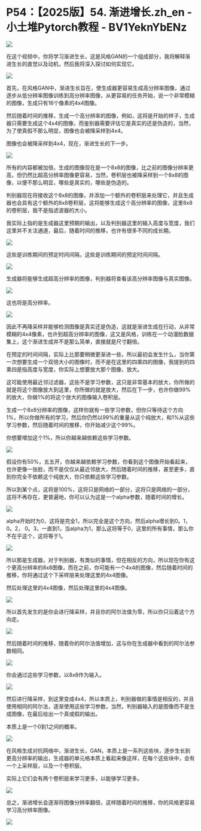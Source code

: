# P54：【2025版】54. 渐进增长.zh_en - 小土堆Pytorch教程 - BV1YeknYbENz

![](img/16d955e52366eb7f633c01b14272dc33_0.png)

在这个视频中，你将学习渐进生长，这是风格GAN的一个组成部分，我将解释渐进生长的直觉以及动机，然后我将深入探讨如何实现它。



![](img/16d955e52366eb7f633c01b14272dc33_2.png)

首先，在风格GAN中，渐进生长旨在，使生成器更容易生成高分辨率图像，通过逐步从低分辨率图像训练到高分辨率图像，从更容易的任务开始，说一个非常模糊的图像，生成只有16个像素的4x4图像。

然后随着时间的推移，生成一个高分辨率的图像，例如，这将是开始的样子，生成器只需要生成这个4x4的图像，而鉴别器需要评估它是真实的还是伪造的，当然，为了使真假不那么明显，图像也会被降采样到4x4。

图像也会被降采样到4x4，现在，渐进生长的下一步。

![](img/16d955e52366eb7f633c01b14272dc33_4.png)

所有的内容都被加倍，生成的图像现在是一个8x8的图像，比之前的图像分辨率更高，但仍然比超高分辨率图像更容易，当然，卷积层也被降采样到一个8x8的图像，以便不那么明显，哪些是真实的，哪些是伪造的。

判别器现在将接收这个8x8的图像，并添加一个额外的卷积层来处理它，并且生成器也会具有这个额外的8x8卷积层，这将能够生成这个高分辨率的图像，这里8x8的卷积层，我不是指滤波器的大小。

我实际上指的是生成器这里预期的输出，以及判别器这里的输入高度与宽度，我们这里并不关注通道，最后，随着时间的推移，也许有很多不同的成长期。



![](img/16d955e52366eb7f633c01b14272dc33_6.png)

这些是训练期间的预定时间间隔，这些是训练期间的预定时间间隔。

![](img/16d955e52366eb7f633c01b14272dc33_8.png)

生成器将能够生成超高分辨率的图像，判别器将查看该高分辨率图像与真实图像。

![](img/16d955e52366eb7f633c01b14272dc33_10.png)

这也将是高分辨率。

![](img/16d955e52366eb7f633c01b14272dc33_12.png)

因此不再降采样并能够检测图像是真实还是伪造，这就是渐进生成在行动，从非常模糊的4x4像素，也许到超高分辨率的图像，这又是风格，训练在一个动漫脸数据集上，这个渐进生成并不是那么简单，直接就是尺寸翻倍。

在预定的时间间隔，实际上比那要稍微更渐进一些，所以最初会发生什么，当你第一次想要生成一个双倍大小的图像时，而不是在这里的四乘四的图像，我提到的四乘四是指高度与宽度，你实际上想要放大那个图像，放大。

这可能使用最近邻过滤器，这些不是学习参数，这只是非常基本的放大，你所做的就是将这个图像放大到这里，你所做的就是放大，然后在下一步，也许你做99%的放大，你做1%的将这个放大的图像输入卷积层。

生成一个8x8分辨率的图像，这样你就有一些学习参数，但你只等待这个方向1%，所以你做所有的学习，然后你仍然以99%的重量从这个纯放大，和1%从这些学习参数，然后随着时间的推移，你开始减少这个99%。

你想要增加这个1%，所以你越来越依赖这些学习参数。

![](img/16d955e52366eb7f633c01b14272dc33_14.png)

假设你有50%，五五开，你越来越依赖学习参数，你看到这个图像开始看起来，也许更像一张脸，而不是仅仅从最近邻放大，然后随着时间的推移，甚至更多，直到你完全不依赖这个纯放大，你只依赖这些学习参数。

所以到某个点，这将是100%，这将只是网络的一部分，这将只是网络的一部分，这将不再存在，更普遍地，你可以认为这是一个alpha参数，随着时间的增长。



![](img/16d955e52366eb7f633c01b14272dc33_16.png)

alpha开始时为0，这将是完全1，所以完全是这个方向，然后alpha增长到0。1， 0。2， 0。3，一直到1，当alpha为1，那么这将等于0，这里的所有事情，那么你不在乎这个，这将等于1。



![](img/16d955e52366eb7f633c01b14272dc33_18.png)

所以那是生成器，对于判别器，有类似的事情，但在相反的方向，所以现在你有这个更高分辨率的8x8图像，而在之前，你可能有一个4x4的图像，然后随着时间的推移，你将通过这个下采样层来处理这里的4x4图像。

然后处理这里的4x4图像，然后处理这里的4x4图像。

![](img/16d955e52366eb7f633c01b14272dc33_20.png)

所以首先发生的是你会进行降采样，并且你的阿尔法值为零，所以你只沿着这个方向走。

![](img/16d955e52366eb7f633c01b14272dc33_22.png)

然后随着时间的推移，随着你的阿尔法值增加，这与你在生成器中看到的阿尔法参数相同。

![](img/16d955e52366eb7f633c01b14272dc33_24.png)

你会通过这些学习参数，以8x8作为输入。

![](img/16d955e52366eb7f633c01b14272dc33_26.png)

然后进行降采样，到这里变成4x4，所以本质上，判别器做的事情是相反的，并且使用相同的阿尔法，逐渐使用这些学习参数，当然，判别器输入的是图像而不是生成图像，在最后给出一个真或假的输出。

本质上是一个0到1之间的概率。

![](img/16d955e52366eb7f633c01b14272dc33_28.png)

在风格生成对抗网络中，渐进生长，GAN，本质上是一系列这些块，逐步生长到更高分辨率的输出，生成器的单元格本质上看起来像这样，在每个这些块中，会有一个上采样层，以及一个卷积层。

实际上它们会有两个卷积层来学习更多，以能够学习更多。

![](img/16d955e52366eb7f633c01b14272dc33_30.png)

总之，渐进增长会逐渐将图像分辨率翻倍，这样随着时间的推移，你的风格更容易学习高分辨率图像。

![](img/16d955e52366eb7f633c01b14272dc33_32.png)